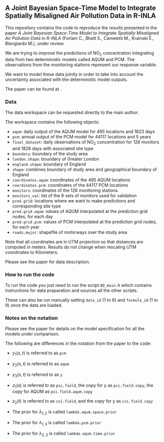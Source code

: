 A Joint Bayesian Space-Time Model to Integrate Spatially Misaligned Air Pollution Data in R-INLA
------------------------------------------------------------------------------------------------

This repository contains the code to reproduce the results presented in
the paper *A Joint Bayesian Space-Time Model to Integrate Spatially
Misaligned Air Pollution Data in R-INLA* (Forlani C., Bhatt S.,
Cameletti M., Krainski E., Blangiardo M.), under review.

We are trying to improve the predictions of NO<sub>2</sub>
concentration integrating data from two deterministic models called AQUM
and PCM. The observations from the monitoring stations represent our
response variable.

We want to model these data jointly in order to take into account the
uncertainty associated with the deterministic model outputs.

The paper can be found at .

### Data

The data workspace can be requested directly to the main author.

The workspace contains the following objects:

-   `aqum`: daily output of the AQUM model for 495 locations and 1823
    days
-   `pcm`: annual output of the PCM model for 44117 locations and 5
    years
-   `final_dataset`: daily observations of NO<sub>2</sub>
    concentration for 126 monitors and 1826 days with associated site
    type
-   `boundary`: boundary of the study area
-   `london.shape`: boundary of Greater London
-   `england.shape`: boundary of England
-   `shape`: combines boundary of study area and geographical boundary
    of England
-   `coordinates.aqum`: coordinates of the 495 AQUM locations
-   `coordinates.pcm`: coordinates of the 44117 PCM locations
-   `monitors`: coordinates of the 126 monitoring stations
-   `monitors_val`: list of the 6 sets of monitors used for validation
-   `pred.grid`: locations where we want to make predictions and
    corresponding site type
-   `pred.grid.aqum`: values of AQUM interpolated at the prediction grid
    nodes, for each day
-   `pred.grid.pcm`: values of PCM interpolated at the prediction grid
    nodes, for each year
-   `roads.major`: shapefile of motorways over the study area

Note that all coordinates are in UTM projection so that distances are
computed in meters. Results do not change when rescaling UTM coordinates
to Kilometers.

Please see the paper for data description.

### How to run the code

To run the code you just need to run the script `00_main.R` which
contains instructions for data praparation and sources all the other
scripts.

These can also be run manually setting `data_id` (1 to 6) and
`formula_id` (1 to 9) once the data are loaded.

### Notes on the notation

Please see the paper for details on the model specification for all the
models under comparison.

The following are differences in the notation from the paper to the
code:

-   *y*<sub>1</sub>(*s*, *t*) is referred to as `pcm`

-   *y*<sub>2</sub>(*s*, *t*) is referred to as `aqum`

-   *y*<sub>3</sub>(*s*, *t*) is referred to as `y`

-   *z*<sub>1</sub>(*s*) is referred to as `psi.field`, the copy for y
    as `psi.field.copy`, the copy for AQUM as `psi.field.aqum.copy`

-   *z*<sub>2</sub>(*t*) is referred to as `csi.field`, and the copy for
    y as `csi.field.copy`

-   The prior for *λ*<sub>1, 2</sub> is called `lambda.aqum.space.prior`

-   The prior for *λ*<sub>1, 3</sub> is called `lambda.pcm.prior`

-   The prior for *λ*<sub>2, 3</sub> is called `lambda.aqum.time.prior`

<!---

# Model specification


### Data 

* PCM covariate ($Y_{1}$): annual ($t_1=5$) NO2 concentration output from deterministic model at $s_1=44117$ grid nodes
* AQUM covariate ($Y_{2}$): daily ($t_2=1826$) NO2 concentration output from deterministic model at $s_2=495$ grid nodes
* Response variable ($Y_{3}$): daily NO2 concentration at $s_3=126$ monitoring stations for $t=1,\dots,t_2$, $t_2=1826$ consecutive days (time series are not all complete)
* Site type covariate: categorical variable associated with the monitoring stations ($k=0$: rural (reference), $k=1$: urban and $k=2$: road-kerb side)

### Assumptions
* AQUM provides spatial and temporal information 
* PCM provides spatial-only information because temporal resolution is very low
* Underlying spatial field ($z_1(s)$) is the same for PCM, AQUM and monitor observations (they all measure NO$_2$ concentration)
* Underlying temporal field ($z_2(t)$) is the same for AQUM and monitor observations (they both measure NO$_2$ concentration)

### Level 1:

Let $y_i(s,t)$ denote the PCM ($i=1$) and AQUM ($i=2$) data and the observed NO$_2$ concentration ($i=3$) at the generic time point $t$ and site $s$, on the logarithmic scale. These are assumed to be normally distributed, with mean $\eta_i(s,t)$ and measurement error variance $\sigma^2_{\epsilon_i}$: 

$y_1(s,t) \sim N(\eta_1(s), \sigma^{2}_{\epsilon_1}) \qquad \text{(PCM)}$

$y_2(s,t) \sim N(\eta_2(t), \sigma^{2}_{\epsilon_2}) \qquad \text{(AQUM)}$

$y_3(s,t) \sim N(\eta_3(s,t), \sigma^{2}_{\epsilon_3}) \qquad \text{(Ground observations)}$

The three corresponding linear predictors are:

$\eta_1(s) = \alpha_1 + z_1(s) \qquad \text{(PCM)}$

$\eta_2(t) = \alpha_2 + z_2(t) \qquad \text{(AQUM)}$

$\eta_3(s,t) = \alpha_1 + \alpha_2 + \alpha_3  + \beta_{k_s} + \lambda_{1,3} z_1(s) + \lambda_{2,3} z_2(t) + z_3(t,k{_s})$

where 

* $\alpha_i$ are the intercepts
* $\lambda_{i,j}$ are optional scaling parameters
* $\beta_{k_s}$ is the fixed effects for the site type as categorical variable ($k=0$: rural (reference), $k=1$: urban and $k=2$: road-kerb side)
* $z_1$ and $z_2$ are the shared random effects
* $z_3(t,k{_s})$ is an interaction term which allows for a different residual temporal trend for each site type

### Level 2

* $\boldsymbol{z}_1 \sim MVN(\textbf{0}, \sigma^2_{z_1}\boldsymbol{\Sigma})$ is the common spatial latent field, with $\boldsymbol{\Sigma}$ being the correlation matrix defined by the Mat\'ern stationary and isotropic covariance function. Note that $\boldsymbol{z}_1$ is then calibrated on the monitor observations through $\lambda_{1,3}$ and $\lambda_{1,3}$. 
* $z_2(t)$ is the $t$-th element of the temporal latent field $\boldsymbol{z_2}$, and is modelled as a random walk: $z_2(t) \sim N(z_2(t-1), \sigma^2_{z_2})$. %This is defined on AQUM and copied in $\boldsymbol{\eta_3}$ with a calibration coefficient.
Similarly to $\boldsymbol{z}_1$, $\boldsymbol{z}_2$ is calibrated on the monitor observations through $\lambda_{2,3}$. 
* $z_3(t,k{_s})$ is the residual temporal trend assumed to be different for each site type (rural, urban, road-kerb side), and modelled as first order autoregressive $z_3(t,k{_s}) \sim N(\rho z_3(t-1,k{_s}), \sigma^2_{z_3})$. In other words, we assume conditionally independent replications of the same latent field for each site type, with shared hyperparameters.



### Level 3

* $log(1/\sigma^2_{z_1}) \sim logGamma(1, 5e-05)$
 
* $log(1/\sigma^2_{z_3}) \sim logGamma(1, 5e-05)$
 
* $P(\sigma_{z_2}>SD(AQUM))=0.01$

* $\rho \sim N(0.3,0.5)$ 
 
* $P(r<r_0)=0.95$, where $r_0 = 1/5$ of the domain size
 
* $P(\sigma_{z_2}>\sigma_0)=0.5$, where $\sigma_0 = 100$.

* $log(1/\sigma^2_{\epsilon_i}) \sim logGamma(1, 5e-05)$, $i=1,2,3$
 
* $\alpha_i, \beta_{k{_s}} \sim N(0,1000)$
 
* $\lambda_{1,3}, \lambda_{2,3} \sim N(1, 0.01)$


-->
